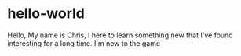 # hello-world

Hello,
My name is Chris, I here to learn something new that I've found interesting for a long time. I'm new to the game
